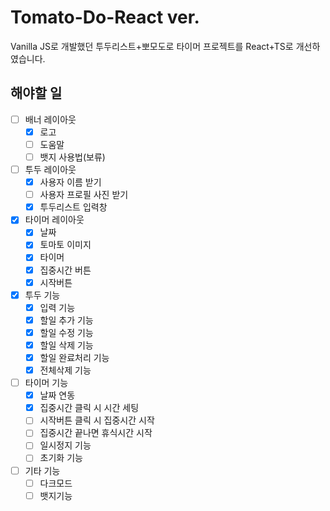 # Tomato-Do-React ver.

Vanilla JS로 개발했던 투두리스트+뽀모도로 타이머 프로젝트를 React+TS로 개선하였습니다.

## 해야할 일

- [ ] 배너 레이아웃
  - [x] 로고
  - [ ] 도움말
  - [ ] 뱃지 사용법(보류)
- [ ] 투두 레이아웃
  - [x] 사용자 이름 받기
  - [ ] 사용자 프로필 사진 받기
  - [x] 투두리스트 입력창
- [x] 타이머 레이아웃
  - [x] 날짜
  - [x] 토마토 이미지
  - [x] 타이머
  - [x] 집중시간 버튼
  - [x] 시작버튼
- [x] 투두 기능
  - [x] 입력 기능
  - [x] 할일 추가 기능
  - [x] 할일 수정 기능
  - [x] 할일 삭제 기능
  - [x] 할일 완료처리 기능
  - [x] 전체삭제 기능
- [ ] 타이머 기능
  - [x] 날짜 연동
  - [x] 집중시간 클릭 시 시간 세팅
  - [ ] 시작버튼 클릭 시 집중시간 시작
  - [ ] 집중시간 끝나면 휴식시간 시작
  - [ ] 일시정지 기능
  - [ ] 초기화 기능
- [ ] 기타 기능
  - [ ] 다크모드
  - [ ] 뱃지기능
